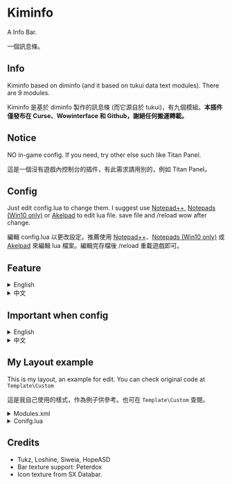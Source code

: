 # Kiminfo

A Info Bar.

一個訊息條。

## Info

Kiminfo based on diminfo (and it based on tukui data text modules). There are 9 modules.

Kiminfo 是基於 diminfo 製作的訊息條 (而它源自於 tukui)，有九個模組。**本插件僅發布在 Curse、Wowinterface 和 Github，謝絕任何搬運轉載。**

## Notice

NO in-game config. If you need, try other else such like Titan Panel.

這是一個沒有遊戲內控制台的插件，有此需求請用別的，例如 Titan Panel。

## Config

Just edit config.lua to change them. I suggest use [Notepad++](https://notepad-plus-plus.org/), [Notepads (Win10 only)](https://www.notepadsapp.com/) or [Akelpad](http://akelpad.sourceforge.net/en/index.php) to edit lua file. save file and /reload wow after change.

編輯 config.lua 以更改設定。推薦使用 [Notepad++](https://notepad-plus-plus.org/)、[Notepads (Win10 only)](https://www.notepadsapp.com/) 或 [Akelpad](http://akelpad.sourceforge.net/en/index.php) 來編輯 lua 檔案。編輯完存檔後 /reload 重載遊戲即可。

## Feature

<details>
<summary>English</summary>

* Bags
	* Show bag slot, gold, checking currency and Dragonflight tier charge count
	* Option: auto sell gray
	* Left click: open bag, right click: auto sell config, middle click: currency frame
* Durability
	* Show durability and item level, color gardient to red when low durability
	* Option: auto repair
	* Left click: charactor frmae, right click: auto repair config
* Friends
	* Show online friends
	* List classic wow friends as desaturate icon, shift when mouseover to show full BattleTag when login other game or app
	* Left click: friends frame, right click: post battle.net broadcast
* Guild
	* Show online guild members
	* List as guild rank
	* Left click: community frame, right click: old guild frame
* Memory
	* Show addon number and switch to memory usage when moueseover, list all addon usage
	* Option: auto collect, disable by default
	* Left click: collect memory manually, right click: auto collect config, middle click: addon list
* Positions
	* Show zone text and update xy coord when mouseover
	* Left click: world map, right click: post coord with Blizzard map pin, if have target will send target name also.
* Spec
	* Show spec and loot spec, list telent when mouseover
	* Left click: telent frame, right click: menu for spec switch, telent switch and loot spec switch
* System
	* Show latency and fps, color gardient to red when low fps and high latency
	* Option: List addon cpu usage, list all addon cpu usage, disable by default
	* Right click: enable addon cpu usage monitor
* Time
	* Show time, list dungeon CDs, mythic+ 8 best run history and Dragonflight weekly chest quests check when mouseover
	* Left click: calender, right click: time manager
</details>

<details>
<summary>中文</summary>

* Bags / 背包
	* 顯示空餘格數、金幣，正在追蹤的兌換通貨和巨龍時代的裝備轉化次數
	* 選項：自動賣垃圾
	* 左鍵：打開背包；右鍵：自動出售開關；中鍵：兌換通貨列表
* Durability / 耐久度
	* 顯示耐久度和裝等，低耐久時文字變紅
	* 選項：自動修裝
	* 左鍵：角色資訊；右鍵：自動修裝開關
* Friends / 好友
	* 顯示線上好友
	* 區分魔獸世界經典版與正式版，shift 指向時顯示完整的 BattleTag
	* 左鍵：好友視窗；右鍵：發送戰網廣播
* Guild / 公會
	* 顯示線上公會成員
	* 以會階排序，shift 指向反向排序
	* 左鍵：社群公會視窗；右鍵：傳統公會視窗
* Memory / 記憶體
	* 顯示啟用插件數，指向時顯示插件列表與記憶體占用
	* 選項：自動回收冗餘記憶體，預設關閉
	* 左鍵：手動回收；右鍵：自動回收開關；中鍵：開啟插件列表
* Positions / 位置
	* 顯示區域名稱，指向時顯示座標
	* 左鍵：大地圖；右鍵：在聊天框發送包含地圖標記的座標，如果有目標一併發送目標名字
* Spec / 專精
	* 顯示當前專精與拾取專精，指向時列出天賦
	* 左鍵：天賦頁面；右鍵：切換專精、天賦、拾取
* System / 系統
	* 顯示延遲與幀數，幀數過低或延遲過高時文字變色
	* 選項：列出插件 CPU 占用，預設關閉
	* 左鍵：啟用 CPU 占用監視時重設監控；右鍵：CPU 占用監視開關
* Time / 時間
	* 顯示時間，指向時顯示副本進度、巨龍時代的每周任務檢查和八場最佳傳奇+地城
	* 左鍵：行事曆；右鍵：碼錶，中鍵：寶庫

</details>

## Important when config

<details>
<summary>English</summary>
	
### Do not forget

Kiminfo use `Time` module as starting anchored and it anchored on UIParent, other modules anchored modules on it's left. For example, as default Config setting, `Time` module is the first loaded and `Bags` module is second. This order is also **modules load order**.

```lua
	C.Time = true
	C.TimePoint =  {"TOPLEFT", UIParent, 15, -20}
	
	-- Bags / 背包
	C.Bags = true
	C.BagsPoint = {"LEFT", "Kiminfo_Time", "RIGHT", 30, 0}
	
	-- Memory / 記憶體占用列表
	C.Memory = true
	C.MaxAddOns = 30
	C.MemoryPoint =  {"LEFT", "Kiminfo_Bags", "RIGHT", 30, 0}
```

If you wanna change info bar position, just change `Time` module position; but if you wanna change modules order, Should not forget change load order in `Modules/Modules.xml`, or they cannot get anchor **because a modules cannot anchor on another modules which load later then itself**.

For example, if you wanna change `Bags` modules to `Guild` modules right, should do this:

```diff
<Ui xmlns="http://www.blizzard.com/wow/ui/">
	<Script file="Time.lua"/>
- 	<Script file="Bags.lua"/>
	<Script file="Memory.lua"/>
	<Script file="System.lua"/>
	<Script file="Spec.lua"/>
	<Script file="Friends.lua"/>
	<Script file="Guild.lua"/>
+ 	<Script file="Bags.lua"/>
	<Script file="Durability.lua"/>
	<Script file="Positions.lua"/>
</Ui>
```

And then change anchor：

```diff
	-- Timer / 時鐘
	C.Time = true
	C.TimePoint =  {"TOPLEFT", UIParent, 15, -20}
	
- 	-- Bags / 背包
- 	C.Bags = true
- 	C.BagsPoint = {"LEFT", "Kiminfo_Time", "RIGHT", 30, 0}
	
	-- Memory / 記憶體占用列表
	C.Memory = true
	C.MaxAddOns = 30
- 	C.MemoryPoint =  {"LEFT", "Kiminfo_Bags", "RIGHT", 30, 0}
+ 	C.MemoryPoint =  {"LEFT", "Kiminfo_Time", "RIGHT", 30, 0}

	... omit ...
	
	-- Guild / 公會
	C.Guild = true
	C.GuildPoint = {"LEFT", "Kiminfo_Friends", "RIGHT", 30, 0}
	
+ 	-- Bags / 背包
+ 	C.Bags = true
+ 	C.BagsPoint = {"LEFT", "Kiminfo_Guild", "RIGHT", 30, 0}
```

</details>

<details>
<summary>中文</summary>

### Do not forget

Kiminfo 以最左的模塊`時間`作為起始錨點，其錨點於遊戲定義的父級框體，而其他模塊則錨點於它左邊的前一個模塊，例如預設樣式中的`背包`即錨點於`時間`，而`插件`又錨點於背包。這個順序同時也是模組的**載入順序**。

```lua
	C.Time = true
	C.TimePoint =  {"TOPLEFT", UIParent, 15, -20}
	
	-- Bags / 背包
	C.Bags = true
	C.BagsPoint = {"LEFT", "Kiminfo_Time", "RIGHT", 30, 0}
	
	-- Memory / 記憶體占用列表
	C.Memory = true
	C.MaxAddOns = 30
	C.MemoryPoint =  {"LEFT", "Kiminfo_Bags", "RIGHT", 30, 0}
```

若你打算移動整條訊息條，調整`時間`模組的位置即可；但若打算更改模組的顯示順序，不要忘記同時更改`Modules/Modules.xml`中的模組載入順序。如果沒有更改插件將無法正常運作，**因為插件無法使先載入的模組錨點於後載入的模組**。

舉例，若你想要將背包模組移至公會模組右方，就要將載入順序更改為：

```diff
<Ui xmlns="http://www.blizzard.com/wow/ui/">
	<Script file="Time.lua"/>
- 	<Script file="Bags.lua"/>
	<Script file="Memory.lua"/>
	<Script file="System.lua"/>
	<Script file="Spec.lua"/>
	<Script file="Friends.lua"/>
	<Script file="Guild.lua"/>
+ 	<Script file="Bags.lua"/>
	<Script file="Durability.lua"/>
	<Script file="Positions.lua"/>
</Ui>
```

再將錨點變更為：

```diff
	-- Timer / 時鐘
	C.Time = true
	C.TimePoint =  {"TOPLEFT", UIParent, 15, -20}
	
- 	-- Bags / 背包
- 	C.Bags = true
- 	C.BagsPoint = {"LEFT", "Kiminfo_Time", "RIGHT", 30, 0}
	
	-- Memory / 記憶體占用列表
	C.Memory = true
	C.MaxAddOns = 30
- 	C.MemoryPoint =  {"LEFT", "Kiminfo_Bags", "RIGHT", 30, 0}
+ 	C.MemoryPoint =  {"LEFT", "Kiminfo_Time", "RIGHT", 30, 0}

	... 中略 ...
	
	-- Guild / 公會
	C.Guild = true
	C.GuildPoint = {"LEFT", "Kiminfo_Friends", "RIGHT", 30, 0}
	
+ 	-- Bags / 背包
+ 	C.Bags = true
+ 	C.BagsPoint = {"LEFT", "Kiminfo_Guild", "RIGHT", 30, 0}
```

</details>

## My Layout example

This is my layout, an example for edit. You can check original code at `Template\Custom`

這是我自己使用的樣式，作為例子供參考。也可在 `Template\Custom` 查閱。

<details>
<summary>Modules.xml</summary>

```xml
<Ui xmlns="http://www.blizzard.com/wow/ui/">
	<Script file="Time.lua"/>
	<Script file="Bags.lua"/>
	<Script file="Memory.lua"/>
	<Script file="System.lua"/>
	<Script file="Spec.lua"/>
	<Script file="Friends.lua"/>
	<Script file="Guild.lua"/>
	<Script file="Durability.lua"/>
	<Script file="Positions.lua"/>
</Ui>
```
</details>

<details>
<summary>Conifg.lua</summary>

```lua
-----------
-- Panel --
-----------

	-- Enable panel / 啟用面板
	C.Panel = true
	
	-- anchor, parent, x, y, width, height, alpha
	-- 錨點，父級框體，x座標，y座標，寬度，高度，透明度
	C.Panel1 = {"TOPLEFT", UIParent, 165, -20, 420, 36, 32, .8}
	C.Panel2 = {"TOPLEFT", UIParent, 165, -60, 320, 36, 32, .8}
	-- add if you need, max to C.Panel5 / 自己加，最多到C.Panel5

--------------
-- Settings --
--------------
	
	-- Tooltip showup direction / 滑鼠提示的顯示方向
	-- if you put databar on screen botton, change true to false. / 如果你調整訊息列至畫面底部，將ture改為false
	C.StickTop = true
	
	-- Timer / 時鐘
	C.Time = true
	C.TimePoint =  {"TOPLEFT", UIParent, 185, -30}
	
	-- Friends / 好友
	C.Friends = true
	C.FriendsPoint =  {"LEFT", "Kiminfo_Time", "RIGHT", 30, 0}
	
	-- Guild / 公會
	C.Guild = true
	C.GuildPoint = {"LEFT", "Kiminfo_Friends", "RIGHT", 30, 0}
	
	-- Bags / 背包
	C.Bags = true
	C.BagsPoint = {"LEFT", "Kiminfo_Guild", "RIGHT", 30, 0}
	
	-- Durability / 耐久
	C.Durability = true
	C.DurabilityPoint = {"LEFT", "Kiminfo_Bags", "RIGHT", 30, 0}

	-- Zone and Position / 地名座標
	C.Positions = true
	C.PositionsPoint = {"LEFT", "Kiminfo_Dura", "RIGHT", 20, 0}
	
	-- Memory / 記憶體占用列表
	C.Memory = true
	C.MaxAddOns = 30
	C.MemoryPoint = {"TOPLEFT", UIParent, 200, -68}
	
	-- System: Fps and latency / 幀數與延遲
	C.System = true
	C.SystemPoint = {"LEFT", "Kiminfo_Mem", "RIGHT", 70, 0}
	
	-- Spec: Spec and Loot Spec
	C.Spec = true
	C.SpecPoint =  {"LEFT", "Kiminfo_System", "RIGHT", 15, 0}
```

</details>

## Credits

* Tukz, Loshine, Siweia, HopeASD
* Bar texture support: Peterdox
* Icon texture from SX Databar.
